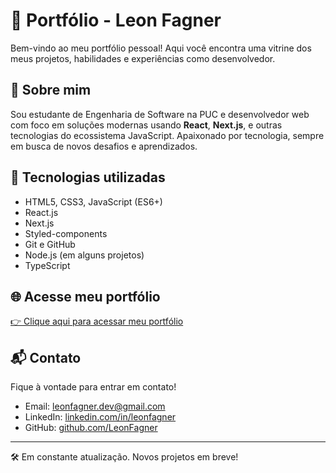 # 🌟 Portfólio - Leon Fagner

Bem-vindo ao meu portfólio pessoal! Aqui você encontra uma vitrine dos meus projetos, habilidades e experiências como desenvolvedor.

## 📌 Sobre mim

Sou estudante de Engenharia de Software na PUC e desenvolvedor web com foco em soluções modernas usando **React**, **Next.js**,  e outras tecnologias do ecossistema JavaScript. Apaixonado por tecnologia, sempre em busca de novos desafios e aprendizados.

## 🚀 Tecnologias utilizadas

- HTML5, CSS3, JavaScript (ES6+)
- React.js
- Next.js
- Styled-components
- Git e GitHub
- Node.js (em alguns projetos)
- TypeScript 

  
## 🌐 Acesse meu portfólio

<a href="https://fagner-dev.netlify.app/" target="_blank">👉 Clique aqui para acessar meu portfólio</a>

## 📬 Contato

Fique à vontade para entrar em contato!

- Email: leonfagner.dev@gmail.com  
- LinkedIn: [linkedin.com/in/leonfagner](https://www.linkedin.com/in/leonfagner)
- GitHub: [github.com/LeonFagner](https://github.com/LeonFagner)

---

🛠 Em constante atualização. Novos projetos em breve!


